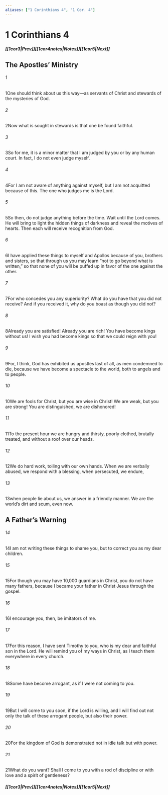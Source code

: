 ```yaml
---
aliases: ["1 Corinthians 4", "1 Cor. 4"]
---
```

# 1 Corinthians 4
##### <span class=arrow-left></span>[[1cor3|Prev]]<span class=navigation-separator></span>[[1cor4notes|Notes]]<span class=navigation-separator></span>[[1cor5|Next]]<span class=arrow-right></span>
## The Apostles’ Ministry
###### 1
<span class=verse-first>1</span>One should think about us this way—as servants of Christ and stewards of the mysteries of God.
###### 2
<span class=verse-body>2</span>Now what is sought in stewards is that one be found faithful.
###### 3
<span class=verse-body>3</span>So for me, it is a minor matter that I am judged by you or by any human court. In fact, I do not even judge myself.
###### 4
<span class=verse-body>4</span>For I am not aware of anything against myself, but I am not acquitted because of this. The one who judges me is the Lord.
###### 5
<span class=verse-body>5</span>So then, do not judge anything before the time. Wait until the Lord comes. He will bring to light the hidden things of darkness and reveal the motives of hearts. Then each will receive recognition from God.
<div class=paragraph-break></div>

###### 6
<span class=verse-first>6</span>I have applied these things to myself and Apollos because of you, brothers and sisters, so that through us you may learn “not to go beyond what is written,” so that none of you will be puffed up in favor of the one against the other.
###### 7
<span class=verse-body>7</span>For who concedes you any superiority? What do you have that you did not receive? And if you received it, why do you boast as though you did not?
<div class=paragraph-break></div>

###### 8
<span class=verse-first>8</span>Already you are satisfied! Already you are rich! You have become kings without us! I wish you had become kings so that we could reign with you!
###### 9
<span class=verse-body>9</span>For, I think, God has exhibited us apostles last of all, as men condemned to die, because we have become a spectacle to the world, both to angels and to people.
###### 10
<span class=verse-body>10</span>We are fools for Christ, but you are wise in Christ! We are weak, but you are strong! You are distinguished, we are dishonored!
###### 11
<span class=verse-body>11</span>To the present hour we are hungry and thirsty, poorly clothed, brutally treated, and without a roof over our heads.
###### 12
<span class=verse-body>12</span>We do hard work, toiling with our own hands. When we are verbally abused, we respond with a blessing, when persecuted, we endure,
###### 13
<span class=verse-body>13</span>when people lie about us, we answer in a friendly manner. We are the world’s dirt and scum, even now.
## A Father’s Warning
###### 14
<span class=verse-first>14</span>I am not writing these things to shame you, but to correct you as my dear children.
###### 15
<span class=verse-body>15</span>For though you may have 10,000 guardians in Christ, you do not have many fathers, because I became your father in Christ Jesus through the gospel.
###### 16
<span class=verse-body>16</span>I encourage you, then, be imitators of me.
###### 17
<span class=verse-body>17</span>For this reason, I have sent Timothy to you, who is my dear and faithful son in the Lord. He will remind you of my ways in Christ, as I teach them everywhere in every church.
###### 18
<span class=verse-body>18</span>Some have become arrogant, as if I were not coming to you.
###### 19
<span class=verse-body>19</span>But I will come to you soon, if the Lord is willing, and I will find out not only the talk of these arrogant people, but also their power.
###### 20
<span class=verse-body>20</span>For the kingdom of God is demonstrated not in idle talk but with power.
###### 21
<span class=verse-body>21</span>What do you want? Shall I come to you with a rod of discipline or with love and a spirit of gentleness?
##### <span class=arrow-left></span>[[1cor3|Prev]]<span class=navigation-separator></span>[[1cor4notes|Notes]]<span class=navigation-separator></span>[[1cor5|Next]]<span class=arrow-right></span>